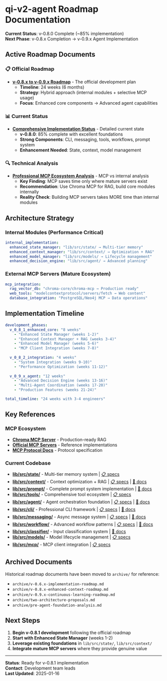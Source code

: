 # qi-v2-agent Roadmap Documentation

**Current Status**: v-0.8.0 Complete (~85% implementation)  
**Next Phase**: v-0.8.x Completion → v-0.9.x Agent Implementation

## Active Roadmap Documents

### **📋 Official Roadmap**
- **[v-0.8.x to v-0.9.x Roadmap](./v-0.8.x-to-v-0.9.x-roadmap.md)** - The official development plan
  - **Timeline**: 24 weeks (6 months)
  - **Strategy**: Hybrid approach (internal modules + selective MCP usage)
  - **Focus**: Enhanced core components → Advanced agent capabilities

### **📊 Current Status**
- **[Comprehensive Implementation Status](./comprehensive-implementation-status.md)** - Detailed current state
  - **v-0.8.0**: 85% complete with excellent foundations
  - **Strong Components**: CLI, messaging, tools, workflows, prompt system
  - **Enhancement Needed**: State, context, model management

### **🔍 Technical Analysis** 
- **[Professional MCP Ecosystem Analysis](./professional-mcp-ecosystem-analysis.md)** - MCP vs internal analysis
  - **Key Finding**: MCP saves time only where mature servers exist
  - **Recommendation**: Use Chroma MCP for RAG, build core modules internally
  - **Reality Check**: Building MCP servers takes MORE time than internal modules

## Architecture Strategy

### **Internal Modules** (Performance Critical)
```yaml
internal_implementation:
  enhanced_state_manager: "lib/src/state/ → Multi-tier memory"
  enhanced_context_manager: "lib/src/context/ → Optimization + RAG"
  enhanced_model_manager: "lib/src/models/ → Lifecycle management"
  enhanced_decision_engine: "lib/src/agent/ → Advanced planning"
```

### **External MCP Servers** (Mature Ecosystem)
```yaml
mcp_integration:
  rag_vector_db: "chroma-core/chroma-mcp → Production ready"
  web_tools: "modelcontextprotocol/servers/fetch → Web content"
  database_integration: "PostgreSQL/Neo4j MCP → Data operations"
```

## Implementation Timeline

```yaml
development_phases:
  v_0_8_1_enhanced_core: "8 weeks"
    - "Enhanced State Manager (weeks 1-2)"
    - "Enhanced Context Manager + RAG (weeks 3-4)" 
    - "Enhanced Model Manager (weeks 5-6)"
    - "MCP Client Integration (weeks 7-8)"
  
  v_0_8_2_integration: "4 weeks"
    - "System Integration (weeks 9-10)"
    - "Performance Optimization (weeks 11-12)"
  
  v_0_9_x_agent: "12 weeks"
    - "Advanced Decision Engine (weeks 13-16)"
    - "Multi-Agent Coordination (weeks 17-20)"
    - "Production Features (weeks 21-24)"

total_timeline: "24 weeks with 3-4 engineers"
```

## Key References

### **MCP Ecosystem**
- **[Chroma MCP Server](https://github.com/chroma-core/chroma-mcp)** - Production-ready RAG
- **[Official MCP Servers](https://github.com/modelcontextprotocol/servers)** - Reference implementations
- **[MCP Protocol Docs](https://modelcontextprotocol.io)** - Protocol specification

### **Current Codebase**
- **[lib/src/state/](../../lib/src/state/)** - Multi-tier memory system | [📋 specs](./v-0.8.x-to-v-0.9.x-roadmap.md#week-1-2-enhanced-state-manager)
- **[lib/src/context/](../../lib/src/context/)** - Context optimization + RAG | [📋 specs](./v-0.8.x-to-v-0.9.x-roadmap.md#week-3-4-enhanced-context-manager) | [📖 docs](../context/README.md)
- **[lib/src/prompt/](../../lib/src/prompt/)** - Complete prompt system implementation | [📖 docs](../prompt/README.md)
- **[lib/src/tools/](../../lib/src/tools/)** - Comprehensive tool ecosystem | [📋 specs](./comprehensive-implementation-status.md)
- **[lib/src/agent/](../../lib/src/agent/)** - Agent orchestration foundation | [📋 specs](./v-0.8.x-to-v-0.9.x-roadmap.md#v-09x-agent-implementation-phase) | [📖 docs](../agent/README.md)
- **[lib/src/cli/](../../lib/src/cli/)** - Professional CLI framework | [📋 specs](./comprehensive-implementation-status.md) | [📖 docs](../cli/README.md)
- **[lib/src/messaging/](../../lib/src/messaging/)** - Async message system | [📋 specs](./comprehensive-implementation-status.md) | [📖 docs](../messaging/README.md)
- **[lib/src/workflow/](../../lib/src/workflow/)** - Advanced workflow patterns | [📋 specs](./comprehensive-implementation-status.md) | [📖 docs](../workflow/README.md)
- **[lib/src/classifier/](../../lib/src/classifier/)** - Input classification system | [📖 docs](../classifier/README.md)
- **[lib/src/models/](../../lib/src/models/)** - Model lifecycle management | [📋 specs](./v-0.8.x-to-v-0.9.x-roadmap.md#week-5-6-enhanced-model-manager)
- **[lib/src/mcp/](../../lib/src/mcp/)** - MCP client integration | [📋 specs](./v-0.8.x-to-v-0.9.x-roadmap.md#week-7-8-mcp-client-integration)

## Archived Documents

Historical roadmap documents have been moved to `archive/` for reference:

- `archive/v-0.6.x-implementation-roadmap.md`
- `archive/v-0.8.x-enhanced-context-roadmap.md` 
- `archive/v-0.9.x-continuous-learning-roadmap.md`
- `archive/two-architecture-proposals.md`
- `archive/pre-agent-foundation-analysis.md`

## Next Steps

1. **Begin v-0.8.1 development** following the official roadmap
2. **Start with Enhanced State Manager** (weeks 1-2)
3. **Leverage existing foundations** in `lib/src/state/`, `lib/src/context/`
4. **Integrate mature MCP servers** where they provide genuine value

---

**Status**: Ready for v-0.8.1 implementation  
**Contact**: Development team leads  
**Last Updated**: 2025-01-16